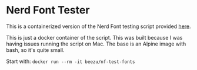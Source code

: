 # Nerd Font Tester
This is a containerized version of the Nerd Font testing script provided [here](https://github.com/ryanoasis/nerd-fonts/blob/master/bin/scripts/test-fonts.sh).

This is just a docker container of the script. This was built because I was having issues running the script on Mac. The base is an Alpine image with bash, so it's quite small.

Start with: `docker run --rm -it beezu/nf-test-fonts`
